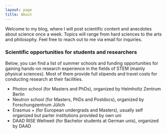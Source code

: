 ```yaml
---
layout: page
title: About
---
```


Welcome to my blog, where I will post scientific content and anecdotes about science once a week. Topics will range from hard sciences to the arts and philosophy. Feel free to reach out to me via email for inquiries.

### Scientific opportunities for students and researchers

Below, you can find a list of summer schools and funding opportunities for gaining hands-on research experience in the fields of STEM (mainly physical sciences). Most of them provide full stipends and travel costs for conducting research at their facilities.

- Photon school (for Masters and PhDs), organized by Helmholtz Zentrum Berlin
- Neutron school (for Masters, PhDs and Postdocs), organized by Forschungzentrum Jülich
- Erasmus + (for European undergrads and Masters), usually self organized but parter institutions provided by own uni
- DAAD RISE Weltweit (for Bachelor students at German unis), organized by DAAD
